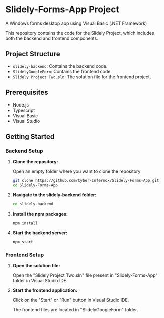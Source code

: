 # Slidely-Forms-App Project
A Windows forms desktop app using Visual Basic (.NET Framework)

This repository contains the code for the Slidely Project, which includes both the backend and frontend components.

## Project Structure

- `slidely-backend`: Contains the backend code.
- `SlidelyGoogleForm`: Contains the frontend code.
- `Slidely Project Two.sln`: The solution file for the frontend project.

## Prerequisites

- Node.js
- Typescript
- Visual Basic
- Visual Studio

## Getting Started

### Backend Setup

1. **Clone the repository:**

   Open an empty folder where you want to clone the repository

   ```sh
   git clone https://github.com/Cyber-Infernox/Slidely-Forms-App.git
   cd Slidely-Forms-App

3. **Navigate to the slidely-backend folder:**

   ```sh
   cd slidely-backend

4. **Install the npm packages:**

   ```sh
   npm install

5. **Start the backend server:**

   ```sh
   npm start

### Frontend Setup

1. **Open the solution file:**

   Open the "Slidely Project Two.sln" file present in "Slidely-Forms-App" folder in Visual Studio IDE.

2. **Start the frontend application:**

   Click on the "Start" or "Run" button in Visual Studio IDE.
   
   The frontend files are located in "SlidelyGoogleForm" folder.

